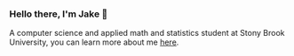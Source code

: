 ### Hello there, I'm Jake 👋 

A computer science and applied math and statistics student at Stony Brook University, you can learn more about me [here](https://jayyhk.github.io).

<!---
Jayyhk/Jayyhk is a ✨ special ✨ repository because its `README.md` (this file) appears on your GitHub profile.
You can click the Preview link to take a look at your changes.
--->
